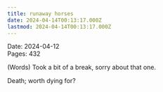 ```yaml
---
title: runaway horses
date: 2024-04-14T00:13:17.000Z
lastmod: 2024-04-14T00:13:17.000Z
---
```

Date: 2024-04-12\
Pages: 432

(Words) Took a bit of a break, sorry about that one.

Death; worth dying for?
